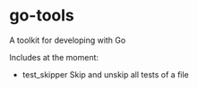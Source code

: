 go-tools
========

A toolkit for developing with Go

Includes at the moment:
* test_skipper Skip and unskip all tests of a file
